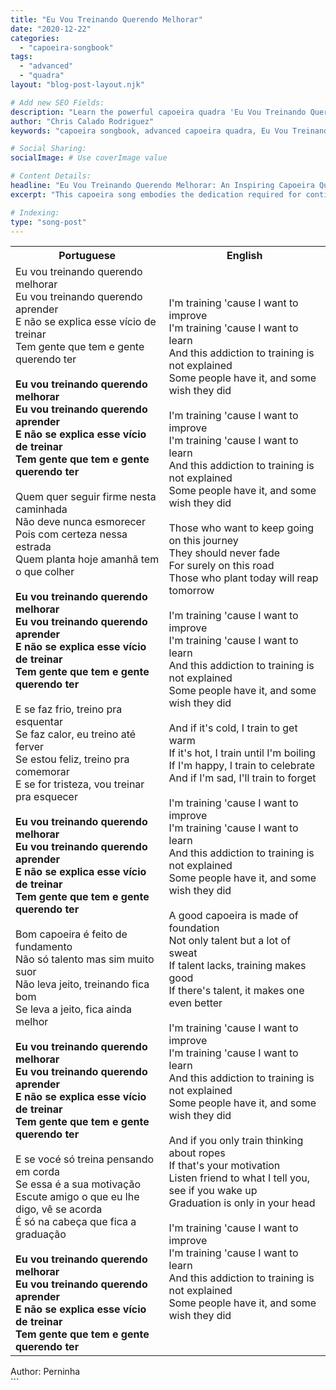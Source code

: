 ```yaml
---
title: "Eu Vou Treinando Querendo Melhorar"
date: "2020-12-22"
categories:
  - "capoeira-songbook"
tags:
  - "advanced"
  - "quadra"
layout: "blog-post-layout.njk"

# Add new SEO Fields:
description: "Learn the powerful capoeira quadra 'Eu Vou Treinando Querendo Melhorar' and its underlying message of perseverance and constant improvement. "
author: "Chris Calado Rodriguez"
keywords: "capoeira songbook, advanced capoeira quadra, Eu Vou Treinando Querendo Melhorar lyrics, capoeira training song, capoeira musicality, learning capoeira songs, popular capoeira songs, capoeira roda music"

# Social Sharing:
socialImage: # Use coverImage value

# Content Details:
headline: "Eu Vou Treinando Querendo Melhorar: An Inspiring Capoeira Quadra"
excerpt: "This capoeira song embodies the dedication required for continuous growth and skill enhancement in capoeira."

# Indexing:
type: "song-post"
---
```



<table class="capoeira-table">
    <tr class="header-row">
        <th>Portuguese</th>
        <th>English</th>
    </tr>
    <tr>
        <td>Eu vou treinando querendo melhorar<br>Eu vou treinando querendo aprender<br>E não se explica esse vício de treinar<br>Tem gente que tem e gente querendo ter<br><br><b>Eu vou treinando querendo melhorar<br>Eu vou treinando querendo aprender<br>E não se explica esse vício de treinar<br>Tem gente que tem e gente querendo ter</b><br><br>Quem quer seguir firme nesta caminhada<br>Não deve nunca esmorecer<br>Pois com certeza nessa estrada<br>Quem planta hoje amanhã tem o que colher<br><br><b>Eu vou treinando querendo melhorar<br>Eu vou treinando querendo aprender<br>E não se explica esse vício de treinar<br>Tem gente que tem e gente querendo ter</b><br><br>E se faz frio, treino pra esquentar<br>Se faz calor, eu treino até ferver<br>Se estou feliz, treino pra comemorar<br>E se for tristeza, vou treinar pra esquecer<br><br><b>Eu vou treinando querendo melhorar<br>Eu vou treinando querendo aprender<br>E não se explica esse vício de treinar<br>Tem gente que tem e gente querendo ter</b><br><br>Bom capoeira é feito de fundamento<br>Não só talento mas sim muito suor<br>Não leva jeito, treinando fica bom<br>Se leva a jeito, fica ainda melhor<br><br><b>Eu vou treinando querendo melhorar<br>Eu vou treinando querendo aprender<br>E não se explica esse vício de treinar<br>Tem gente que tem e gente querendo ter</b><br><br>E se vocé só treina pensando em corda<br>Se essa é a sua motivação<br>Escute amigo o que eu lhe digo, vê se acorda<br>É só na cabeça que fica a graduação<br><br><b>Eu vou treinando querendo melhorar<br>Eu vou treinando querendo aprender<br>E não se explica esse vício de treinar<br>Tem gente que tem e gente querendo ter</b></td>
        <td>I'm training 'cause I want to improve<br>I'm training 'cause I want to learn<br>And this addiction to training is not explained<br>Some people have it, and some wish they did<br><br>I'm training 'cause I want to improve<br>I'm training 'cause I want to learn<br>And this addiction to training is not explained<br>Some people have it, and some wish they did<br><br>Those who want to keep going on this journey<br>They should never fade<br>For surely on this road<br>Those who plant today will reap tomorrow<br><br>I'm training 'cause I want to improve<br>I'm training 'cause I want to learn<br>And this addiction to training is not explained<br>Some people have it, and some wish they did<br><br>And if it's cold, I train to get warm<br>If it's hot, I train until I'm boiling<br>If I'm happy, I train to celebrate<br>And if I'm sad, I'll train to forget<br><br>I'm training 'cause I want to improve<br>I'm training 'cause I want to learn<br>And this addiction to training is not explained<br>Some people have it, and some wish they did<br><br>A good capoeira is made of foundation<br>Not only talent but a lot of sweat<br>If talent lacks, training makes good<br>If there's talent, it makes one even better<br><br>I'm training 'cause I want to improve<br>I'm training 'cause I want to learn<br>And this addiction to training is not explained<br>Some people have it, and some wish they did<br><br>And if you only train thinking about ropes<br>If that's your motivation<br>Listen friend to what I tell you, see if you wake up<br>Graduation is only in your head<br><br>I'm training 'cause I want to improve<br>I'm training 'cause I want to learn<br>And this addiction to training is not explained<br>Some people have it, and some wish they did</td>
    </tr>
</table>
<figcaption>Author: Perninha</figcaption>
```